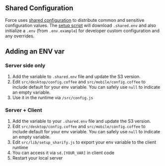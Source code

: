 ## Shared Configuration

Force uses [shared configuration](https://github.com/artsy/README/blob/main/playbooks/development-environments.md#shared-configuration) to distribute common and sensitive configuration values. The [setup script](../scripts/setup.sh) will download `.shared.env` and also initialize a `.env` (from `.env.example`) for developer custom configuration and any overrides.

## Adding an ENV var

### Server side only

1. Add the variable to `.shared.env` file and update the S3 version.
1. Edit `src/desktop/config.coffee` and `src/mobile/config.coffee` to include default for your env variable. You can safely use `null` to indicate an empty variable.
1. Use it in the runtime via `/src/config.js`

### Server + Client

1. Add the variable to your `.shared.env` file and update the S3 version.
1. Edit `src/desktop/config.coffee` and `src/mobile/config.coffee` to include default for your env variable. You can safely use `null` to indicate an empty variable.
1. Edit `src/lib/setup_sharify.js` to export your env variable to the client runtime
1. You can access it via `sd.[YOUR_VAR]` in client code
1. Restart your local server
